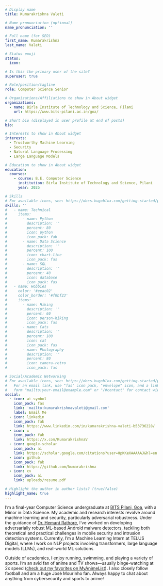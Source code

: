 ```yaml
---
# Display name
title: Kumarakrishna Valeti

# Name pronunciation (optional)
name_pronunciation: ''

# Full name (for SEO)
first_name: Kumarakrishna
last_name: Valeti

# Status emoji
status:
  icon:

# Is this the primary user of the site?
superuser: true

# Role/position/tagline
role: Computer Science Senior

# Organizations/Affiliations to show in About widget
organizations:
  - name: Birla Institute of Technology and Science, Pilani
    url: https://www.bits-pilani.ac.in/goa/

# Short bio (displayed in user profile at end of posts)
bio: 

# Interests to show in About widget
interests:
  - Trustworthy Machine Learning
  - Security
  - Natural Language Processing
  - Large Language Models

# Education to show in About widget
education:
  courses:
    - course: B.E. Computer Science
      institution: Birla Institute of Technology and Science, Pilani
      year: 2025

# Skills
# For available icons, see: https://docs.hugoblox.com/getting-started/page-builder/#icons
skills: ''
#   - name: Technical
#     items:
#       - name: Python
#         description: ''
#         percent: 80
#         icon: python
#         icon_pack: fab
#       - name: Data Science
#         description: ''
#         percent: 100
#         icon: chart-line
#         icon_pack: fas
#       - name: SQL
#         description: ''
#         percent: 40
#         icon: database
#         icon_pack: fas
#   - name: Hobbies
#     color: '#eeac02'
#     color_border: '#f0bf23'
#     items:
#       - name: Hiking
#         description: ''
#         percent: 60
#         icon: person-hiking
#         icon_pack: fas
#       - name: Cats
#         description: ''
#         percent: 100
#         icon: cat
#         icon_pack: fas
#       - name: Photography
#         description: ''
#         percent: 80
#         icon: camera-retro
#         icon_pack: fas

# Social/Academic Networking
# For available icons, see: https://docs.hugoblox.com/getting-started/page-builder/#icons
#   For an email link, use "fas" icon pack, "envelope" icon, and a link in the
#   form "mailto:your-email@example.com" or "/#contact" for contact widget.
social:
  - icon: at-symbol
    icon_pack: fas
    link: 'mailto:kumarakrishnavaleti@gmail.com'
    label: Email Me
  - icon: linkedin
    icon_pack: fab
    link: https://www.linkedin.com/in/kumarakrishna-valeti-b53736228/
  - icon: x
    icon_pack: fab
    link: https://x.com/KumarakrishnaV
  - icon: google-scholar
    icon_pack: ai
    link: https://scholar.google.com/citations?user=0pKKeXAAAAAJ&hl=en
  - icon: github
    icon_pack: fab
    link: https://github.com/kumarakrishna
  - icon: cv
    icon_pack: ai
    link: uploads/resume.pdf

# Highlight the author in author lists? (true/false)
highlight_name: true
---
```


I’m a final-year Computer Science undergraduate at [BITS Pilani, Goa](https://www.bits-pilani.ac.in/goa/), with a Minor in Data Science. My academic and research interests revolve around machine learning and security, particularly adversarial robustness. Under the guidance of [Dr. Hemant Rathore](https://www.bits-pilani.ac.in/goa/hemant-rathore/), I’ve worked on developing adversarially robust ML-based Android malware detectors, tackling both theoretical and practical challenges in mobile security and intrusion detection systems. Currently, I’m a Machine Learning Intern at TELUS Digital, where I work on NLP projects involving transformers, large language models (LLMs), and real-world ML solutions.

Outside of academics, I enjoy running, swimming, and playing a variety of sports. I’m an avid fan of anime and TV shows—usually binge-watching at 2x speed ([check out my favorites on MyAnimeList](https://myanimelist.net/animelist/kumarv_3)). I also closely follow football and am a huge José Mourinho fan. Always happy to chat about anything from cybersecurity and sports to anime!
